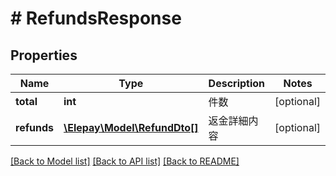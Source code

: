 # # RefundsResponse

## Properties

Name | Type | Description | Notes
------------ | ------------- | ------------- | -------------
**total** | **int** | 件数 | [optional]
**refunds** | [**\Elepay\Model\RefundDto[]**](RefundDto.md) | 返金詳細内容 | [optional]

[[Back to Model list]](../../README.md#models) [[Back to API list]](../../README.md#endpoints) [[Back to README]](../../README.md)
